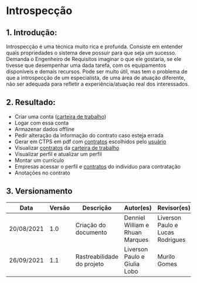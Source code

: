 # Introspecção

## 1. Introdução:

Introspecção é uma técnica muito rica e profunda. Consiste em entender quais propriedades o sistema deve possuir para que seja um sucesso. Demanda o Engenheiro de Requisitos imaginar o que ele gostaria, se ele tivesse que desempenhar uma dada tarefa, com os equipamentos disponíveis e demais recursos. Pode ser muito útil, mas tem o problema de que a introspecção de um especialista, de uma área de atuação diferente, não ser adequada para refletir a experiência/atuação real dos interessados. 

## 2. Resultado:

- Criar uma conta (<a href="../../modelagem/lexicos#carteiraDeTrabalho">carteira de trabalho</a>)
- Logar com essa conta
- Armazenar dados offline
- Pedir alteração da informação do contrato caso esteja errada
- Gerar em CTPS em pdf com <a href="../lexicos#contratos">contratos</a> escolhidos pelo <a href="../../modelagem/lexicos#usuario">usuário</a>
- Visualizar <a href="../lexicos#contratos">contratos</a> da <a href="../../modelagem/lexicos#carteiraDeTrabalho">carteira de trabalho</a>
- Visualizar perfil e atualizar um perfil
- Montar um currículo
- Empresas acessar o perfil e <a href="../lexicos#contratos">contratos</a> do indivíduo para contratação
- Anotações no contrato

## 3. Versionamento

| Data | Versão | Descrição | Autor(es)| Revisor(es)|
|--------|----------|-----|----------|------------|
| 20/08/2021 | 1.0| Criação do documento | Denniel William e Rhuan Marques | Liverson Paulo e Lucas Rodrigues |
| 26/09/2021 | 1.1 | Rastreabilidade do projeto  | Liverson Paulo e Giulia Lobo | Murilo Gomes |